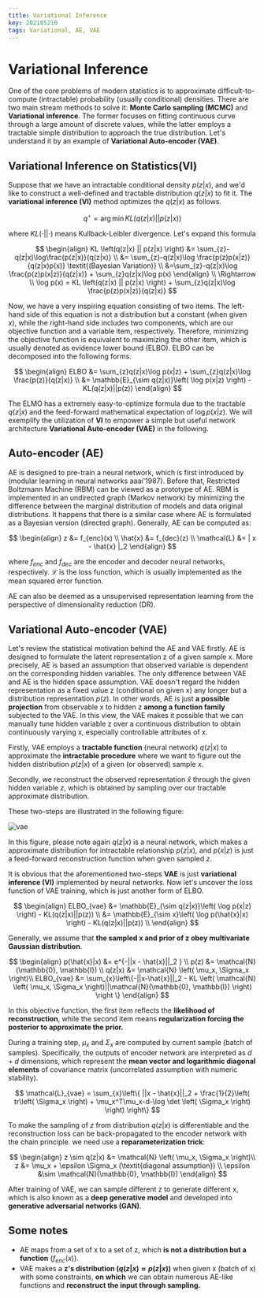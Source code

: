 ```yaml
---
title: Variational Inference
key: 202105210
tags: Variational, AE, VAE
---
```


# Variational Inference

One of the core problems of modern statistics is to approximate difficult-to-compute (intractable) probability (usually conditional) densities. There are two main stream methods to solve it: **Monte Carlo sampling (MCMC)** and **Variational inference**. The former focuses on fitting continuous curve through a large amount of discrete values, while the latter employs a tractable simple distribution to approach the true distribution. Let's understand it by an example of **Variational Auto-encoder (VAE)**.

<!--more-->



## Variational Inference on Statistics(VI)

Suppose that we have an intractable conditional density $p(z|x)$, and we'd like to construct a well-defined and tractable distribution $q(z|x)$ to fit it. The **variational inference (VI)** method optimizes the $q(z|x)$ as follows.


$$
q^{\star} = \arg\min KL \left(q(z|x) || p(z|x) \right)
$$


where $KL(\cdot||\cdot)$ means Kullback-Leibler divergence. Let's expand this formula


$$
\begin{align}
KL \left(q(z|x) || p(z|x) \right) &= \sum_{z}-q(z|x)\log\frac{p(z|x)}{q(z|x)} \\
&= \sum_{z}-q(z|x)\log \frac{p(z)p(x|z)}{q(z|x)p(x)} \textit{(Bayesian Variation)} \\
&=\sum_{z}-q(z|x)\log \frac{p(z)p(x|z)}{q(z|x)} + \sum_{z}q(z|x)\log p(x)
\end{align} \\
\Rightarrow \\
\log p(x) = KL \left(q(z|x) || p(z|x) \right) + \sum_{z}q(z|x)\log \frac{p(z)p(x|z)}{q(z|x)}
$$




Now, we have a very inspiring equation consisting of two items. The left-hand side of this equation is not a distribution but a constant (when given $x$), while the right-hand side includes two components, which are our objective function and a variable item, respectively. Therefore, minimizing the objective function is equivalent to maximizing the other item, which is usually denoted as evidence lower bound (ELBO). ELBO can be decomposed into the following forms.


$$
\begin{align}
ELBO &= \sum_{z}q(z|x)\log p(x|z) + \sum_{z}q(z|x)\log \frac{p(z)}{q(z|x)} \\
&= \mathbb{E}_{\sim q(z|x)}\left( \log p(x|z) \right) - KL(q(z|x)||p(z))
\end{align}
$$




The ELMO has a extremely easy-to-optimize formula due to the tractable $q(z|x)$ and the feed-forward mathematical expectation of $\log p(x|z)$. We will exemplify the utilization of **VI** to empower a simple but useful network architecture **Variational Auto-encoder (VAE)** in the following.



## Auto-encoder (AE)

AE  is designed to pre-train a neural network, which is first introduced by (modular learning in neural networks aaai'1987). Before that, Restricted Boltzmann Machine (RBM) can be viewed as a prototype of AE. RBM is implemented in an undirected graph (Markov network) by minimizing the difference between the marginal distribution of models and data original distributions. It happens that there is a similar case where AE is formulated as a Bayesian version (directed graph). Generally, AE can be computed as:


$$
\begin{align}
z &= f_{enc}(x) \\
\hat{x} &= f_{dec}(z) \\
\mathcal{L} &= | x - \hat{x}  |_2
\end{align}
$$


where $f_{enc}$ and $f_{dec}$ are the encoder and decoder neural networks, respectively. $\mathcal{L}$ is the loss function, which is usually implemented as the mean squared error function.

AE can also be deemed as a unsupervised representation learning from the perspective of dimensionality reduction (DR).



## Variational Auto-encoder (VAE)

Let's review the statistical motivation behind the AE and VAE firstly. AE is designed to formulate the latent representation z of a given sample x. More precisely, AE is based an assumption that observed variable is dependent on the corresponding hidden variables. The only difference between VAE and AE is the hidden space assumption. VAE doesn't regard the hidden representation as a fixed value z (conditional on given x) any longer but a distribution representation $p(z)$. In other words, AE is just **a possible projection** from observable x to hidden z **among a function family** subjected to the VAE. In this view, the VAE makes it possible that we can manually tune hidden variable z over a continuous distribution to obtain continuously varying x, especially controllable attributes of x.

Firstly, VAE employs a **tractable function** (neural network) $q(z|x)$ to approximate the **intractable procedure** where we want to figure out the hidden distribution $p(z|x)$ of a given (or observed) sample $x$.

Secondly, we reconstruct the observed representation $\hat{x}$ through the given hidden variable $z$, which is obtained by sampling over our tractable approximate distribution.

These two-steps are illustrated in the following figure:

![vae]({{site.url}}/assets/BlogImages/2021-05/VAE.PNG)

In this figure, please note again $q(z|x)$ is a neural network, which makes a approximate distribution for intractable relationship $p(z|x)$, and $p(x|z)$ is just a feed-forward reconstruction function when given sampled $z$.

It is obvious that the aforementioned two-steps **VAE** is just **variational inference (VI)** implemented by neural networks. Now let's uncover the loss function of VAE training, which is just another form of ELBO.


$$
\begin{align}
ELBO_{vae} &= \mathbb{E}_{\sim q(z|x)}\left( \log p(x|z) \right) - KL(q(z|x)||p(z)) \\
&= \mathbb{E}_{\sim x}\left( \log p(\hat{x}|x) \right) - KL(q(z|x)||p(z)) \\
\end{align}
$$


Generally, we assume that **the sampled x and prior of z obey multivariate Gaussian distribution**.


$$
\begin{align}
p(\hat{x}|x) &= e^{-||x - \hat{x}||_2 } \\
p(z) &= \mathcal{N}(\mathbb{0}, \mathbb{I}) \\
q(z|x) &= \mathcal{N} \left( \mu_x, \Sigma_x \right)\\
ELBO_{vae} &= \sum_{x}\left\{-||x-\hat{x}||_2 - KL \left( \mathcal{N} \left( \mu_x, \Sigma_x \right)||\mathcal{N}(\mathbb{0}, \mathbb{I}) \right) \right \}
\end{align}
$$

In this objective function, the first item reflects the **likelihood of reconstruction**, while the second item means **regularization forcing the posterior to approximate the prior.**



During a training step, $\mu_x$ and $\Sigma_x$ are computed by current sample (batch of samples). Specifically, the outputs of encoder network are interpreted as $d + d$ dimensions, which represent the **mean vector and logarithmic diagonal elements** of covariance matrix (uncorrelated assumption with numeric stability).



$$
\mathcal{L}_{vae} = \sum_{x}\left\{ ||x - \hat{x}||_2 + \frac{1}{2}\left(  tr\left( \Sigma_x \right) + \mu_x^T\mu_x-d-\log \det \left( \Sigma_x \right) \right) \right\}
$$


To make the sampling of $z$ from distribution $q(z|x)$ is differentiable and the reconstruction loss can be back-propagated to the encoder network with the chain principle. we need use a **reparameterization trick**:


$$
\begin{align}
z \sim q(z|x) &= \mathcal{N} \left( \mu_x, \Sigma_x \right)\\
z &= \mu_x + \epsilon \Sigma_x (\textit{diagonal assumption}) \\
\epsilon &\sim \mathcal{N}(\mathbb{0}, \mathbb{I})
\end{align}
$$


After training of VAE, we can sample different z to generate different x, which is also known as a **deep generative model** and developed into **generative adversarial networks (GAN)**.



## Some notes

- AE maps from a set of x to a set of z, which **is not a distribution but a function** ($f_{enc}(x)$).
- VAE makes a **z's distribution ($q(z|x) \approx p(z|x)$)** when given x (batch of x) with some constraints, **on which** we can obtain numerous AE-like functions and **reconstruct the input through sampling.**

